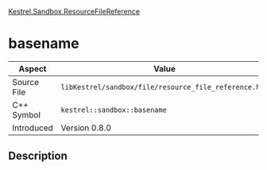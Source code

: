 [Kestrel.Sandbox.ResourceFileReference](index)
# basename
| Aspect | Value |
| --- | --- |
| Source File | `libKestrel/sandbox/file/resource_file_reference.hpp` |
| C++ Symbol | `kestrel::sandbox::basename` |
| Introduced | Version 0.8.0 |
## Description

